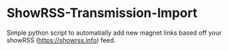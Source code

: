 # ShowRSS-Transmission-Import
Simple python script to automatially add new magnet links based off your showRSS (https://showrss.info) feed.
